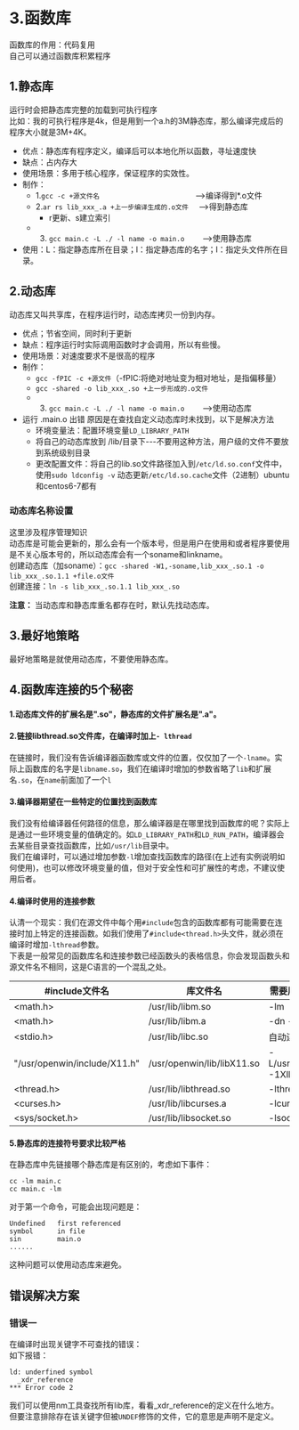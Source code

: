 # 3.函数库
函数库的作用：代码复用<br>
自己可以通过函数库积累程序<br>
## 1.静态库
运行时会把静态库完整的加载到可执行程序<br>
比如：我的可执行程序是4k，但是用到一个a.h的3M静态库，那么编译完成后的程序大小就是3M+4K。<br>
- 优点：静态库有程序定义，编译后可以本地化所以函数，寻址速度快
- 缺点：占内存大
- 使用场景：多用于核心程序，保证程序的实效性。
- 制作：
  - 1.``gcc -c +源文件名``　　　　　　　　　　　　 -->编译得到*.o文件
  - 2.``ar rs lib_xxx_.a +上一步编译生成的.o文件``　 -->得到静态库
    - r更新、s建立索引
  - 3. ``gcc main.c -L ./ -l name -o main.o`` 　　-->使用静态库
- 使用：L：指定静态库所在目录；l：指定静态库的名字；I：指定头文件所在目录。

## 2.动态库
动态库又叫共享库，在程序运行时，动态库拷贝一份到内存。<br>
- 优点；节省空间，同时利于更新
- 缺点：程序运行时实际调用函数时才会调用，所以有些慢。<br>
- 使用场景：对速度要求不是很高的程序
- 制作：
  - ``gcc -fPIC -c +源文件``（-fPIC:将绝对地址变为相对地址，是指偏移量）
  - ``gcc -shared -o lib_xxx_.so +上一步形成的.o文件``
  - 3. ``gcc main.c -L ./ -l name -o main.o`` 　　-->使用动态库
- 运行 .main.o 出错
  原因是在查找自定义动态库时未找到，以下是解决方法
  - 环境变量法：配置环境变量``LD_LIBRARY_PATH``
  - 将自己的动态库放到 /lib/目录下---不要用这种方法，用户级的文件不要放到系统级别目录
  - 更改配置文件：将自己的lib.so文件路径加入到``/etc/ld.so.conf``文件中，使用``sudo ldconfig -v`` 动态更新``/etc/ld.so.cache``文件（2进制）ubuntu和centos6-7都有

### 动态库名称设置
这里涉及程序管理知识<br>
动态库是可能会更新的，那么会有一个版本号，但是用户在使用和或者程序要使用是不关心版本号的，所以动态库会有一个soname和linkname。<br>
创建动态库（加soname）：``gcc -shared -W1,-soname,lib_xxx_.so.1 -o lib_xxx_.so.1.1 +file.o文件``<br>
创建连接：``ln -s lib_xxx_.so.1.1 lib_xxx_.so``<br>

__注意：__ 当动态库和静态库重名都存在时，默认先找动态库。<br>

## 3.最好地策略
最好地策略是就使用动态库，不要使用静态库。<br>

## 4.函数库连接的5个秘密

#### 1.动态库文件的扩展名是".so"，静态库的文件扩展名是".a"。

#### 2.链接libthread.so文件库，在编译时加上``- lthread``
在链接时，我们没有告诉编译器函数库或文件的位置，仅仅加了一个``-lname``。实际上函数库的名字是``libname.so``，我们在编译时增加的参数省略了``lib``和扩展名``.so``，在``name``前面加了一个``l``<br>

#### 3.编译器期望在一些特定的位置找到函数库
我们没有给编译器任何路径的信息，那么编译器是在哪里找到函数库的呢？实际上是通过一些环境变量的值确定的。如``LD_LIBRARY_PATH``和``LD_RUN_PATH``，编译器会去某些目录查找函数库，比如``/usr/lib``目录中。<br>
我们在编译时，可以通过增加参数``-l``增加查找函数库的路径(在上述有实例说明如何使用)，也可以修改环境变量的值，但对于安全性和可扩展性的考虑，不建议使用后者。<br>

#### 4.编译时使用的连接参数
认清一个现实：我们在源文件中每个用``#include``包含的函数库都有可能需要在连接时加上特定的连接函数。如我们使用了``#include<thread.h>``头文件，就必须在编译时增加``-lthread``参数。<br>
下表是一般常见的函数库名和连接参数已经函数头的表格信息，你会发现函数头和源文件名不相同，这是C语言的一个混乱之处。<br>

|#include文件名|库文件名|需要用到编译选项|
|-------------|--------|---------------|
| <math.h>   | /usr/lib/libm.so  | -lm  |
| <math.h>   | /usr/lib/libm.a  | -dn -lm  |
| <stdio.h>   | /usr/lib/libc.so  | 自动连接  |
| "/usr/openwin/include/X11.h"  | /usr/openwin/lib/libX11.so  | -L/usr/openwin/lib -1Xll  |
| <thread.h>   | /usr/lib/libthread.so  | -lthread  |
| <curses.h>   | /usr/lib/libcurses.a  | -lcurses  |
| <sys/socket.h>   | /usr/lib/libsocket.so  | -lsocket  |


#### 5.静态库的连接符号要求比较严格
在静态库中先链接哪个静态库是有区别的，考虑如下事件：<br>
```
cc -lm main.c
cc main.c -lm
```
对于第一个命令，可能会出现问题是：<br>
```
Undefined   first referenced
symbol      in file
sin         main.o
......
```

这种问题可以使用动态库来避免。<br>

## 错误解决方案
### 错误一
在编译时出现关键字不可查找的错误：<br>
如下报错：<br>
```shell
ld: underfined symbol
  _xdr_reference
*** Error code 2
```

我们可以使用nm工具查找所有lib库，看看_xdr_reference的定义在什么地方。<br>
但要注意排除存在该关键字但被``UNDEF``修饰的文件，它的意思是声明不是定义。<br>
